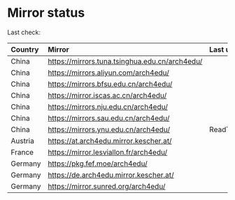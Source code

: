 <script src="./time.js"></script>
# Mirror status
Last check: <script type="text/javascript">localize(1692890265.253967);</script>

|Country|Mirror|Last update|
|:------|:-----|:----------|
|China|https://mirrors.tuna.tsinghua.edu.cn/arch4edu/|<script type="text/javascript">localize(1692858619);</script>|
|China|https://mirrors.aliyun.com/arch4edu/|<script type="text/javascript">localize(1692772554);</script>|
|China|https://mirrors.bfsu.edu.cn/arch4edu/|<script type="text/javascript">localize(1692858619);</script>|
|China|https://mirror.iscas.ac.cn/arch4edu/|<script type="text/javascript">localize(1692858619);</script>|
|China|https://mirrors.nju.edu.cn/arch4edu/|<script type="text/javascript">localize(1692815393);</script>|
|China|https://mirrors.sau.edu.cn/arch4edu/|<script type="text/javascript">localize(1692858619);</script>|
|China|https://mirrors.ynu.edu.cn/arch4edu/|ReadTimeout|
|Austria|https://at.arch4edu.mirror.kescher.at/|<script type="text/javascript">localize(1692858619);</script>|
|France|https://mirror.lesviallon.fr/arch4edu/|<script type="text/javascript">localize(1692858619);</script>|
|Germany|https://pkg.fef.moe/arch4edu/|<script type="text/javascript">localize(1692858619);</script>|
|Germany|https://de.arch4edu.mirror.kescher.at/|<script type="text/javascript">localize(1692858619);</script>|
|Germany|https://mirror.sunred.org/arch4edu/|<script type="text/javascript">localize(1692858619);</script>|

<script src="./tablefilter/tablefilter.js"></script>
<script src="./table.js"></script>